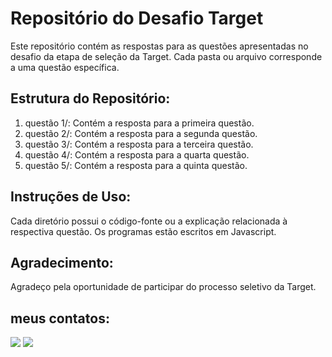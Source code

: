 # Repositório do Desafio Target
Este repositório contém as respostas para as questões apresentadas no desafio da etapa de seleção da Target. Cada pasta ou arquivo corresponde a uma questão específica.

## Estrutura do Repositório:

1. questão 1/: Contém a resposta para a primeira questão.
2. questão 2/: Contém a resposta para a segunda questão.
3. questão 3/: Contém a resposta para a terceira questão.
4. questão 4/: Contém a resposta para a quarta questão.
5. questão 5/: Contém a resposta para a quinta questão.

## Instruções de Uso:

Cada diretório possui o código-fonte ou a explicação relacionada à respectiva questão.
Os programas estão escritos em Javascript.

## Agradecimento:

Agradeço pela oportunidade de participar do processo seletivo da Target. 

## meus contatos:
<div> 
    <a href = "mailto:costapietra@gmail.com"><img loading="lazy" src="https://img.shields.io/badge/Gmail-D14836?style=for-the-badge&logo=gmail&logoColor=white" target="_blank"></a>
    <a href="https://www.linkedin.com/in/almeidapietra" target="_blank"><img loading="lazy" src="https://img.shields.io/badge/-LinkedIn-%230077B5?style=for-the-badge&logo=linkedin&logoColor=white" target="_blank"></a>   
</div>
